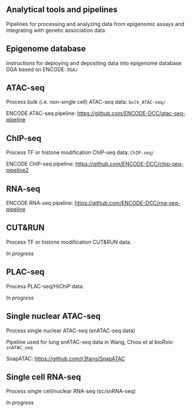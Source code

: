 ## Analytical tools and pipelines

Pipelines for processing and analyzing data from epigenomic assays and integrating with genetic association data

## Epigenome database
Instructions for deploying and depositing data into epigenome database DGA based on ENCODE: `DGA/`

  
## ATAC-seq
Process bulk (i.e. non-single cell) ATAC-seq data: `bulk_ATAC-seq/`

ENCODE ATAC-seq pipeline:  https://github.com/ENCODE-DCC/atac-seq-pipeline

## ChIP-seq
Process TF or histone modification ChIP-seq data: `ChIP-seq/`

ENCODE ChIP-seq pipeline:  https://github.com/ENCODE-DCC/chip-seq-pipeline2

## RNA-seq

ENCODE RNA-seq pipeline: https://github.com/ENCODE-DCC/rna-seq-pipeline

## CUT&RUN
Process TF or histone modification CUT&RUN data.

*In progress*

## PLAC-seq
Process PLAC-seq/HiChiP data.

*In progress*

## Single nuclear ATAC-seq
Process single nuclear ATAC-seq (snATAC-seq data)

Pipeline used for lung snATAC-seq data in Wang, Chiou et al bioRxiv:  `snATAC_seq`

SnapATAC: https://github.com/r3fang/SnapATAC

## Single cell RNA-seq
Process single cell/nuclear RNA-seq (sc/snRNA-seq)

*In progress*

